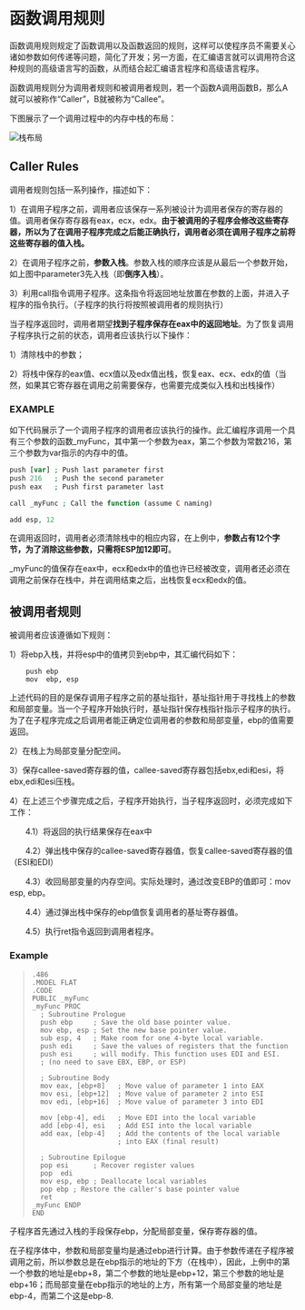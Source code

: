 # 函数调用规则

函数调用规则规定了函数调用以及函数返回的规则，这样可以使程序员不需要关心诸如参数如何传递等问题，简化了开发；另一方面，在汇编语言就可以调用符合这种规则的高级语言写的函数，从而结合起汇编语言程序和高级语言程序。

函数调用规则分为调用者规则和被调用者规则，若一个函数A调用函数B，那么A就可以被称作“Caller”，B就被称为“Callee”。

下图展示了一个调用过程中的内存中栈的布局：

![栈布局](http://www.cs.virginia.edu/~evans/cs216/guides/stack-convention.png)

## Caller Rules

调用者规则包括一系列操作，描述如下：

1）在调用子程序之前，调用者应该保存一系列被设计为调用者保存的寄存器的值。调用者保存寄存器有eax，ecx，edx。**由于被调用的子程序会修改这些寄存器，所以为了在调用子程序完成之后能正确执行，调用者必须在调用子程序之前将这些寄存器的值入栈。**

2）在调用子程序之前，**参数入栈**。参数入栈的顺序应该是从最后一个参数开始，如上图中parameter3先入栈（即**倒序入栈**）。

3）利用call指令调用子程序。这条指令将返回地址放置在参数的上面，并进入子程序的指令执行。（子程序的执行将按照被调用者的规则执行）

当子程序返回时，调用者期望**找到子程序保存在eax中的返回地址**。为了恢复调用子程序执行之前的状态，调用者应该执行以下操作：

1）清除栈中的参数；

2）将栈中保存的eax值、ecx值以及edx值出栈，恢复eax、ecx、edx的值（当然，如果其它寄存器在调用之前需要保存，也需要完成类似入栈和出栈操作）

### EXAMPLE

如下代码展示了一个调用子程序的调用者应该执行的操作。此汇编程序调用一个具有三个参数的函数_myFunc，其中第一个参数为eax，第二个参数为常数216，第三个参数为var指示的内存中的值。

```php
push [var] ; Push last parameter first
push 216   ; Push the second parameter
push eax   ; Push first parameter last

call _myFunc ; Call the function (assume C naming)

add esp, 12
```

在调用返回时，调用者必须清除栈中的相应内容，在上例中，**参数占有12个字节，为了消除这些参数，只需将ESP加12即可**。

 _myFunc的值保存在eax中，ecx和edx中的值也许已经被改变，调用者还必须在调用之前保存在栈中，并在调用结束之后，出栈恢复ecx和edx的值。

## 被调用者规则

被调用者应该遵循如下规则：

1）将ebp入栈，并将esp中的值拷贝到ebp中，其汇编代码如下：

```
    push ebp
    mov  ebp, esp
```

上述代码的目的是保存调用子程序之前的基址指针，基址指针用于寻找栈上的参数和局部变量。当一个子程序开始执行时，基址指针保存栈指针指示子程序的执行。为了在子程序完成之后调用者能正确定位调用者的参数和局部变量，ebp的值需要返回。

2）在栈上为局部变量分配空间。

3）保存callee-saved寄存器的值，callee-saved寄存器包括ebx,edi和esi，将ebx,edi和esi压栈。

4）在上述三个步骤完成之后，子程序开始执行，当子程序返回时，必须完成如下工作：

　　4.1）将返回的执行结果保存在eax中

　　4.2）弹出栈中保存的callee-saved寄存器值，恢复callee-saved寄存器的值（ESI和EDI）

　　4.3）收回局部变量的内存空间。实际处理时，通过改变EBP的值即可：mov esp, ebp。 

　　4.4）通过弹出栈中保存的ebp值恢复调用者的基址寄存器值。

　　4.5）执行ret指令返回到调用者程序。



### Example

> ```
> .486
> .MODEL FLAT
> .CODE
> PUBLIC _myFunc
> _myFunc PROC
>   ; Subroutine Prologue
>   push ebp     ; Save the old base pointer value.
>   mov ebp, esp ; Set the new base pointer value.
>   sub esp, 4   ; Make room for one 4-byte local variable.
>   push edi     ; Save the values of registers that the function
>   push esi     ; will modify. This function uses EDI and ESI.
>   ; (no need to save EBX, EBP, or ESP)
> 
>   ; Subroutine Body
>   mov eax, [ebp+8]   ; Move value of parameter 1 into EAX
>   mov esi, [ebp+12]  ; Move value of parameter 2 into ESI
>   mov edi, [ebp+16]  ; Move value of parameter 3 into EDI
> 
>   mov [ebp-4], edi   ; Move EDI into the local variable
>   add [ebp-4], esi   ; Add ESI into the local variable
>   add eax, [ebp-4]   ; Add the contents of the local variable
>                      ; into EAX (final result)
> 
>   ; Subroutine Epilogue 
>   pop esi      ; Recover register values
>   pop  edi
>   mov esp, ebp ; Deallocate local variables
>   pop ebp ; Restore the caller's base pointer value
>   ret
> _myFunc ENDP
> END
> ```

子程序首先通过入栈的手段保存ebp，分配局部变量，保存寄存器的值。

在子程序体中，参数和局部变量均是通过ebp进行计算。由于参数传递在子程序被调用之前，所以参数总是在ebp指示的地址的下方（在栈中），因此，上例中的第一个参数的地址是ebp+8，第二个参数的地址是ebp+12，第三个参数的地址是ebp+16；而局部变量在ebp指示的地址的上方，所有第一个局部变量的地址是ebp-4，而第二个这是ebp-8.